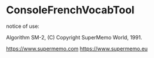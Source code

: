 # ConsoleFrenchVocabTool

notice of use:

Algorithm SM-2, (C) Copyright SuperMemo World, 1991.

https://www.supermemo.com
https://www.supermemo.eu
